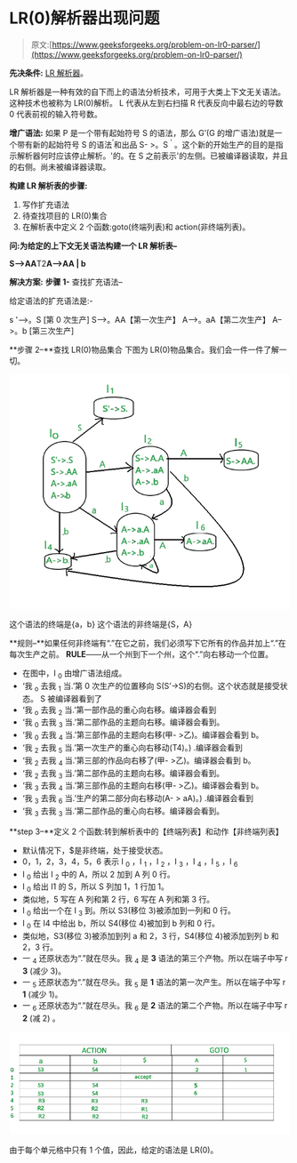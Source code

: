 # LR(0)解析器出现问题

> 原文:[https://www.geeksforgeeks.org/problem-on-lr0-parser/](https://www.geeksforgeeks.org/problem-on-lr0-parser/)

**先决条件:** [LR 解析器](https://www.geeksforgeeks.org/lr-parser/)。

LR 解析器是一种有效的自下而上的语法分析技术，可用于大类上下文无关语法。这种技术也被称为 LR(0)解析。
L 代表从左到右扫描
R 代表反向中最右边的导数
0 代表前视的输入符号数。

**增广语法:**
如果 P 是一个带有起始符号 S 的语法，那么 G’(G 的增广语法)就是一个带有新的起始符号 S 的语法<sup>’</sup>和出品 S- >。S <sup>'</sup> 。这个新的开始生产的目的是指示解析器何时应该停止解析。'的。在 S 之前表示'的左侧。已被编译器读取，并且的右侧。尚未被编译器读取。

**构建 LR 解析表的步骤:**

1.  写作扩充语法
2.  待查找项目的 LR(0)集合
3.  在解析表中定义 2 个函数:goto(终端列表)和 action(非终端列表)。

**问:为给定的上下文无关语法构建一个 LR 解析表–**

**S–>AA**T2**A–>AA | b**

**解决方案:**
**步骤 1-** 查找扩充语法–

给定语法的扩充语法是:-

s '–>。S [第 0 次生产]
S–>。AA【第一次生产】
A–>。aA【第二次生产】
A–>。b [第三次生产]

**步骤 2–**查找 LR(0)物品集合
下图为 LR(0)物品集合。我们会一件一件了解一切。

![](img/c95bb20cd7e972f23042607d202a7d59.png)

这个语法的终端是{a，b}
这个语法的非终端是{S，A}

**规则–**如果任何非终端有“.”在它之前，我们必须写下它所有的作品并加上“.”在每次生产之前。
**RULE**——从一个州到下一个州，这个“.”向右移动一个位置。

*   在图中，I <sub>0</sub> 由增广语法组成。
*   ‘我 <sub>o</sub> 去我 <sub>1</sub> 当.’第 0 次生产的位置移向 S(S’->S)的右侧。这个状态就是接受状态。
    S 被编译器看到了
*   ‘我 <sub>o</sub> 去我 <sub>2</sub> 当.’第一部作品的重心向右移。编译器会看到
*   ‘我 <sub>0</sub> 去我 <sub>3</sub> 当.’第二部作品的主题向右移。编译器会看到。
*   ‘我 <sub>0</sub> 去我 <sub>4</sub> 当.’第三部作品的主题向右移(甲- >乙)。编译器会看到 b。
*   ‘我 <sub>2</sub> 去我 <sub>5</sub> 当.’第一次生产的重心向右移动(T4)。) .编译器会看到
*   ‘我 <sub>2</sub> 去我 <sub>4</sub> 当.’第三部的作品向右移了(甲- >乙)。编译器会看到 b。
*   ‘我 <sub>2</sub> 去我 <sub>3</sub> 当.’第二部作品的主题向右移。编译器会看到。
*   ‘我 <sub>3</sub> 去我 <sub>4</sub> 当.’第三部作品的主题向右移(甲- >乙)。编译器会看到 b。
*   ‘我 <sub>3</sub> 去我 <sub>6</sub> 当.’生产的第二部分向右移动(A- > aA)。) .编译器会看到
*   ‘我 <sub>3</sub> 去我 <sub>3</sub> 当.’第二部作品的重心向右移。编译器会看到。

**step 3–**定义 2 个函数:转到解析表中的【终端列表】和动作【非终端列表】

*   默认情况下，$是非终端，处于接受状态。
*   0，1，2，3，4，5，6 表示 I <sub>0</sub> ，I <sub>1</sub> ，I <sub>2</sub> ，I <sub>3</sub> ，I <sub>4</sub> ，I <sub>5</sub> ，I <sub>6</sub>
*   I <sub>0</sub> 给出 I <sub>2</sub> 中的 A，所以 2 加到 A 列 0 行。
*   I <sub>0</sub> 给出 I1 的 S，所以 S 列加 1，1 行加 1。
*   类似地，5 写在 A 列和第 2 行，6 写在 A 列和第 3 行。
*   I <sub>0</sub> 给出一个在 I <sub>3</sub> 到。所以 S3(移位 3)被添加到一列和 0 行。
*   I <sub>0</sub> 在 I4 中给出 b，所以 S4(移位 4)被加到 b 列和 0 行。
*   类似地，S3(移位 3)被添加到列 a 和 2，3 行，S4(移位 4)被添加到列 b 和 2，3 行。
*   一 <sub>4</sub> 还原状态为“.”就在尽头。我 <sub>4</sub> 是 **3** 语法的第三个产物。所以在端子中写 r **3** (减少 3)。
*   一 <sub>5</sub> 还原状态为“.”就在尽头。我 <sub>5</sub> 是 **1** 语法的第一次产生。所以在端子中写 r **1** (减少 1)。
*   一 <sub>6</sub> 还原状态为“.”就在尽头。我 <sub>6</sub> 是 **2** 语法的第二个产物。所以在端子中写 r **2** (减 2) 。

![](img/a6517325a82c22868725b01b4d48431a.png)

由于每个单元格中只有 1 个值，因此，给定的语法是 LR(0)。